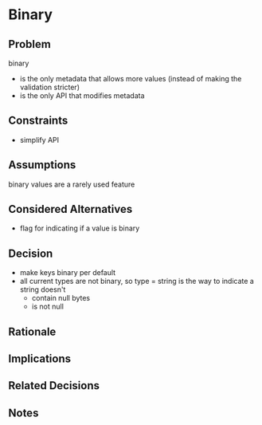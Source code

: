# Binary

## Problem

binary

- is the only metadata that allows more values (instead of making the validation stricter)
- is the only API that modifies metadata

## Constraints

- simplify API

## Assumptions

binary values are a rarely used feature

## Considered Alternatives

- flag for indicating if a value is binary

## Decision

- make keys binary per default
- all current types are not binary, so type = string is the way to indicate a string doesn't
  - contain null bytes
  - is not null

## Rationale

## Implications

## Related Decisions

## Notes
